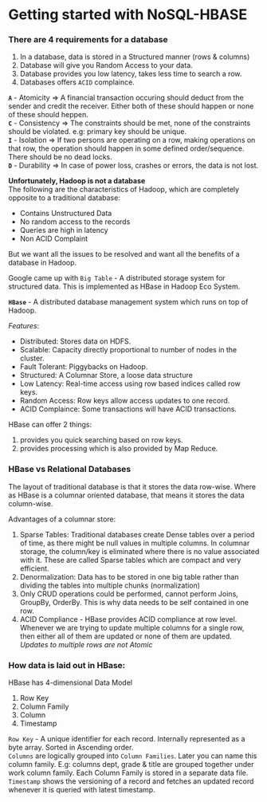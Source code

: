 # Getting started with NoSQL-HBASE

### There are 4 requirements for a database
1. In a database, data is stored in a Structured manner (rows & columns)
2. Database will give you Random Access to your data.
3. Database provides you low latency, takes less time to search a row.
4. Databases offers `ACID` complaince.

**`A`** - Atomicity => A financial transaction occuring should deduct from the sender and credit the receiver. Either both of these should happen or none of these should heppen. <br>
**`C`** - Consistency => The constraints should be met, none of the constraints should be violated. e.g: primary key should be unique. <br>
**`I`** - Isolation => If two persons are operating on a row, making operations on that row, the operation should happen in some defined order/sequence. There should be no dead locks. <br>
**`D`** - Durability => In case of power loss, crashes or errors, the data is not lost.

**Unfortunately, Hadoop is not a database** <br>
The following are the characteristics of Hadoop, which are completely opposite to a traditional database:
- Contains Unstructured Data
- No random access to the records
- Queries are high in latency
- Non ACID Complaint

But we want all the issues to be resolved and want all the benefits of a database in Hadoop.

Google came up with `Big Table` - A distributed storage system for structured data. This is implemented as HBase in Hadoop Eco System. <br>

**`HBase`** - A distributed database management system which runs on top of Hadoop.

*Features*:
- Distributed: Stores data on HDFS.
- Scalable: Capacity directly proportional to number of nodes in the cluster.
- Fault Tolerant: Piggybacks on Hadoop.
- Structured: A Columnar Store, a loose data structure
- Low Latency: Real-time access using row based indices called row keys.
- Random Access: Row keys allow access updates to one record.
- ACID Complaince: Some transactions will have ACID transactions.

HBase can offer 2 things:
1. provides you quick searching based on row keys.
2. provides processing which is also provided by Map Reduce.

### HBase vs Relational Databases

The layout of traditional database is that it stores the data row-wise. Where as HBase is a columnar oriented database, that means it stores the data column-wise. <br>

Advantages of a columnar store:
1. Sparse Tables: Traditional databases create Dense tables over a period of time, as there might be null values in multiple columns. In columnar storage, the column/key is eliminated where there is no value associated with it. These are called Sparse tables which are compact and very efficient.
2. Denormalization: Data has to be stored in one big table rather than dividing the tables into multiple chunks (normalization)
3. Only CRUD operations could be performed, cannot perform Joins, GroupBy, OrderBy. This is why data needs to be self contained in one row.
4. ACID Compliance - HBase provides ACID compliance at row level. Whenever we are trying to update multiple columns for a single row, then either all of them are updated or none of them are updated. *Updates to multiple rows are not Atomic*

### How data is laid out in HBase:

HBase has 4-dimensional Data Model
1. Row Key
2. Column Family
3. Column
4. Timestamp

`Row Key` - A unique identifier for each record. Internally represented as a byte array. Sorted in Ascending order. <br>
`Columns` are logically grouped into `Column Families`. Later you can name this column family. E.g: columns dept, grade & title are grouped together under work column family. Each Column Family is stored in a separate data file. <br>
`Timestamp` shows the versioning of a record and fetches an updated record whenever it is queried with latest timestamp.






